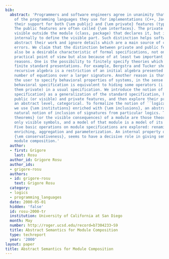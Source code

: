 ```yaml
---
bib:
  abstract: 'Programmers and software engineers agree in unanimity that a useful characteristic
    of the programming languages they use for implementations (C++, Java, etc.) is
    their support for both {\em public} and {\em private} features (types, functions).
    The public features are often called {\em interfaces}. The private part is not
    visible outside the module (class, package) that declares it, but it can be used
    internally to define the visible part. Such distinction helps software engineers
    abstract their work and ignore details which are a main source of confusion and
    errors. We claim that the distinction between private and public features might
    also be a desirable characteristic of formal specifications, not only from the
    practical point of view but also because of at least two important theoretical
    reasons. One is the possibility to finitely specify theories which do not admit
    finite standard presentations. For example, Bergstra and Tucker showed that any
    recursive algebra is a restriction of an initial algebra presented by a finite
    number of equations over a larger signature. Another reason is that it allows
    the user to specify behavioral properties of systems, in the sense that every
    behavioral specification is equivalent to hiding some operators (i.e., making
    them private) in a usual specification. We introduce the notion of {\em module
    specification} as a generalization of the standard specification, having both
    public (or visible) and private features, and then explore their properties at
    an abstract level, categorical. To formalize the notion of ``logical system''''
    we use {\em institutions} enriched with {\em inclusions}, an abstraction of the
    natural notion of inclusion of signatures from particular logics. The {\em visible
    theorems} (or the visible consequences) of a module are those theorems which contain
    only visible symbols, and a model of that module is a model of its visible consequences.
    Five basic operations on module specifications are explored: renaming, hiding,
    enriching, aggregation and parameterization. An internal property of modules,
    {\em conservativeness}, seems to have a decisive role in giving semantics for
    module composition.'
  author:
  - first: Grigore
    last: Rosu
  author_id: Grigore Rosu
  author_ids:
  - grigore-rosu
  authors:
  - id: grigore-rosu
    text: Grigore Rosu
  category:
  - logics
  - programming_languages
  date: 2000-05-01
  hidden: 'false'
  id: rosu-2000-tr
  institution: University of California at San Diego
  month: May
  number: http://roger.ucsd.edu/record=b7304233~S9
  title: Abstract Semantics for Module Composition
  type: techreport
  year: '2000'
layout: paper
title: Abstract Semantics for Module Composition
---
```

